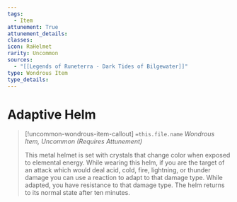```yaml
---
tags:
  - Item
attunement: True
attunement_details: 
classes: 
icon: RaHelmet
rarity: Uncommon
sources:
  - "[[Legends of Runeterra - Dark Tides of Bilgewater]]"
type: Wondrous Item
type_details: 
---
```


# Adaptive Helm

>[!uncommon-wondrous-item-callout] `=this.file.name`
>*Wondrous Item, Uncommon (Requires Attunement)*
>
>This metal helmet is set with crystals that change color when exposed to elemental energy. While wearing this helm, if you are the target of an attack which would deal acid, cold, fire, lightning, or thunder damage you can use a reaction to adapt to that damage type. While adapted, you have resistance to that damage type. The helm returns to its normal state after ten minutes.
>
>

